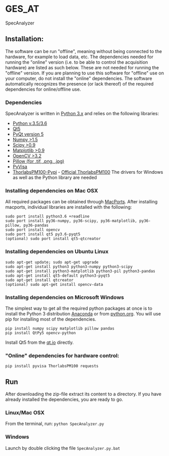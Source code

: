 # GES_AT
SpecAnalyzer

## Installation:
The software can be run "offline", meaning without being connected to the hardware, for example to load data, etc. The dependencies needed for running the "online" version (i.e. to be able to control the acquisition hardware) are listed as such below. These are not needed for running the "offline" version. If you are planning to use this software for "offline" use on your computer, do not install the "online" dependencies. The software automatically recognizes the presence (or lack thereof) of the required dependencies for online/offline use.

### Dependencies
SpecAnalyzer is written in [Python 3.x](<http://www.python.org/>) and relies on the following libraries:
- [Python v.3.5/3.6](<http://www.python.org/>)
- [Qt5](<http://qt.io>)
- [PyQt version 5](<http://www.riverbankcomputing.co.uk/>)
- [Numpy >1.5](http://www.numpy.org/)
- [Scipy >0.9](<http://www.scipy.org/>)
- [Matplotlib >0.9](<http://matplotlib.org/>) 
- [OpenCV >3.2](<http://opencv.org/>)
- [Pillow (for .tif, .png, .jpg)](https://python-pillow.github.io/>)
- [PyVisa](<https://pyvisa.readthedocs.io/en/stable/index.html>)
- [ThorlabsPM100-Pypi](<https://pypi.python.org/pypi/ThorlabsPM100>) - [Official ThorlabsPM100](<https://www.thorlabs.com/software_pages/viewsoftwarepage.cfm?code=PM100x>) The drivers for Windows as well as the Python library are needed 

### Installing dependencies on Mac OSX
All required packages can be obtained through [MacPorts](<http://www.macports.org/>). After installing macports, individual libraries are installed with the following:

    sudo port install python3.6 +readline
    sudo port install py36-numpy, py36-scipy, py36-matplotlib, py36-pillow, py36-pandas
    sudo port install opencv
    sudo port install qt5 py3.6-pyqt5
    (optional) sudo port install qt5-qtcreator
        
### Installing dependencies on Ubuntu Linux
    sudo apt-get update; sudo apt-get upgrade
    sudo apt-get install python3 python3-numpy python3-scipy
    sudo apt-get install python3-matplotlib python3-pil python3-pandas
    sudo apt-get install qt5-default python3-pyqt5
    sudo apt-get install qtcreator
    (optional) sudo apt-get install opencv-data
    
### Installing dependencies on Microsoft Windows
The simplest way to get all the required python packages at once is to install the Python 3 distribution [Anaconda](<https://www.continuum.io/downloads/>) or from [python.org](<http://www.python.org/>). You will use pip for installing most of the dependencies.

    pip install numpy scipy matplotlib pillow pandas
    pip install QtPy5 opencv-python

Install Qt5 from the [qt.io](https://www.qt.io/download/) directly.

### "Online" dependencies for hardware control:
    pip install pyvisa ThorlabsPM100 requests
    
## Run
After downloading the zip-file extract its content to a directory. If you have already installed the dependencies, you are ready to go.

### Linux/Mac OSX
From the terminal, run: ```python SpecAnalyzer.py```
    
### Windows
Launch by double clicking the file ```SpecAnalyzer.py.bat```

